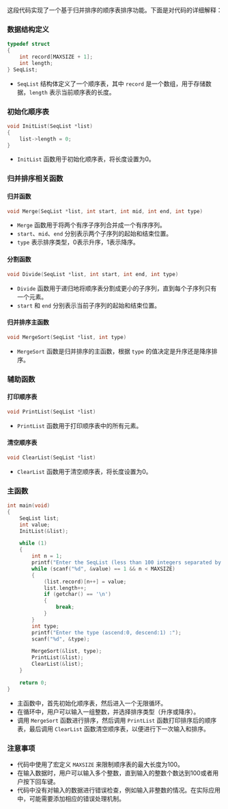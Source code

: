 这段代码实现了一个基于归并排序的顺序表排序功能。下面是对代码的详细解释：

### 数据结构定义

```c
typedef struct
{
    int record[MAXSIZE + 1];
    int length;
} SeqList;
```

- `SeqList` 结构体定义了一个顺序表，其中 `record` 是一个数组，用于存储数据，`length` 表示当前顺序表的长度。

### 初始化顺序表

```c
void InitList(SeqList *list)
{
    list->length = 0;
}
```

- `InitList` 函数用于初始化顺序表，将长度设置为0。

### 归并排序相关函数

#### 归并函数

```c
void Merge(SeqList *list, int start, int mid, int end, int type)
```

- `Merge` 函数用于将两个有序子序列合并成一个有序序列。
- `start`、`mid`、`end` 分别表示两个子序列的起始和结束位置。
- `type` 表示排序类型，0表示升序，1表示降序。

#### 分割函数

```c
void Divide(SeqList *list, int start, int end, int type)
```

- `Divide` 函数用于递归地将顺序表分割成更小的子序列，直到每个子序列只有一个元素。
- `start` 和 `end` 分别表示当前子序列的起始和结束位置。

#### 归并排序主函数

```c
void MergeSort(SeqList *list, int type)
```

- `MergeSort` 函数是归并排序的主函数，根据 `type` 的值决定是升序还是降序排序。

### 辅助函数

#### 打印顺序表

```c
void PrintList(SeqList *list)
```

- `PrintList` 函数用于打印顺序表中的所有元素。

#### 清空顺序表

```c
void ClearList(SeqList *list)
```

- `ClearList` 函数用于清空顺序表，将长度设置为0。

### 主函数

```c
int main(void)
{
    SeqList list;
    int value;
    InitList(&list);

    while (1)
    {
        int n = 1;
        printf("Enter the SeqList (less than 100 integers separated by blank) : ");
        while (scanf("%d", &value) == 1 && n < MAXSIZE)
        {
            (list.record)[n++] = value;
            list.length++;
            if (getchar() == '\n')
            {
                break;
            }
        }
        int type;
        printf("Enter the type (ascend:0, descend:1) :");
        scanf("%d", &type);

        MergeSort(&list, type);
        PrintList(&list);
        ClearList(&list);
    }

    return 0;
}
```

- 主函数中，首先初始化顺序表，然后进入一个无限循环。
- 在循环中，用户可以输入一组整数，并选择排序类型（升序或降序）。
- 调用 `MergeSort` 函数进行排序，然后调用 `PrintList` 函数打印排序后的顺序表，最后调用 `ClearList` 函数清空顺序表，以便进行下一次输入和排序。

### 注意事项

- 代码中使用了宏定义 `MAXSIZE` 来限制顺序表的最大长度为100。
- 在输入数据时，用户可以输入多个整数，直到输入的整数个数达到100或者用户按下回车键。
- 代码中没有对输入的数据进行错误检查，例如输入非整数的情况。在实际应用中，可能需要添加相应的错误处理机制。